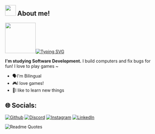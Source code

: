 ## <img height="35" src="https://emoji.gg/assets/emoji/5932-purple-sparkling-star.gif"/> About me!

<a target="_blank" rel="noopener noreferrer nofollow" href="https://user-images.githubusercontent.com/74038190/216649417-9acc58df-9186-4132-ad43-819a57babb67.gif"><img src="https://user-images.githubusercontent.com/74038190/216649417-9acc58df-9186-4132-ad43-819a57babb67.gif" width="100" data-animated-image="" style="max-width: 100%;"></a>[![Typing SVG](https://readme-typing-svg.demolab.com?font=Pacifico&pause=1000&color=DA31F7&random=false&width=435&lines=Hi!+I'm+Isabel;I'm+a+Gamer;I'm+an+Artist)](https://git.io/typing-svg)

**I'm studying Software Development.**
I build computers and fix bugs for fun! I love to play games ~

<ul>
    <li><span style=’font-size:100px;’>&#x1F5E3;&#xFE0F;</span>I'm Bilingual</li>
    <li><span style=’font-size:100px;’>&#x1F3AE;</span>I love games!</li>
    <li><span style=’font-size:100px;’>&#x1F4D8;</span>I like to learn new things</li>
</ul>

## 🌐 Socials:
[![Github](https://img.shields.io/badge/Github-%2324192eDA.svg?logo=github&logoColor=white)](https://github.com/ibracho) [![Discord](https://img.shields.io/badge/Discord-%237289DA.svg?logo=discord&logoColor=white)]() [![Instagram](https://img.shields.io/badge/Instagram-%23E4405F.svg?logo=Instagram&logoColor=white)]() [![LinkedIn](https://img.shields.io/badge/LinkedIn-%230077B5.svg?logo=linkedin&logoColor=white)](https://www.linkedin.com/in/isabel-bracho-76a0471a3/)

![Readme Quotes](https://quotes-github-readme.vercel.app/api?type=horizontal&theme=tokyonight&quote=In+software+development,+the+best+ideas+are+often+the+old+ideas.+—+Robert+C.+Martin)


